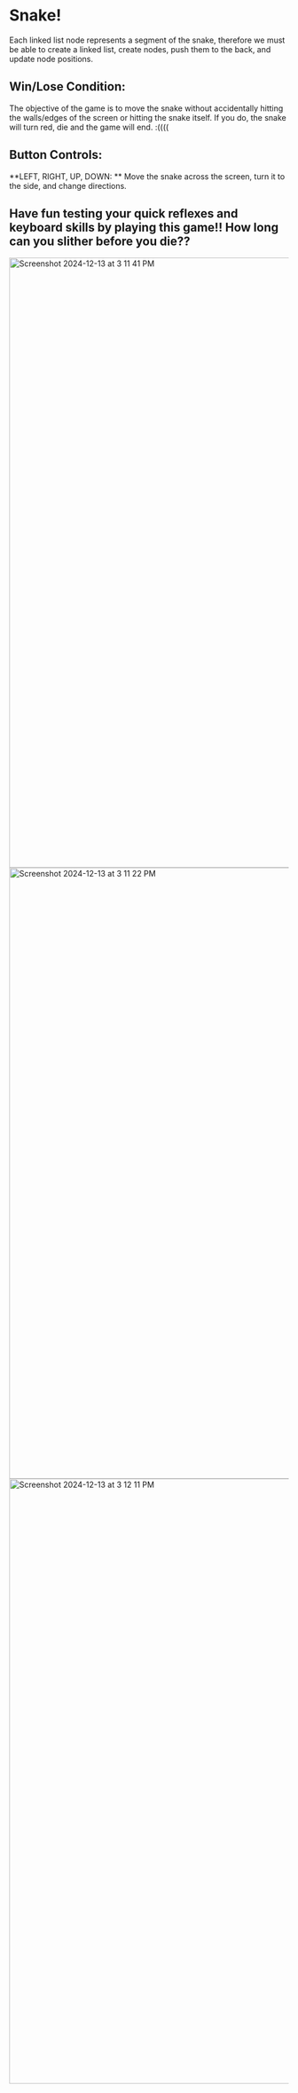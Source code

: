 # Snake!
Each linked list node represents a segment of the snake, therefore we must be able to create a linked list, create nodes, push them to the back, and update node positions.

## Win/Lose Condition:
The objective of the game is to move the snake without accidentally hitting the walls/edges of the screen or hitting the snake itself. If you do, the snake will turn red, die and the game will end. :((((

## Button Controls:
**LEFT, RIGHT, UP, DOWN: ** Move the snake across the screen, turn it to the side, and change directions.

## Have fun testing your quick reflexes and keyboard skills by playing this game!! How long can you slither before you die??

<img width="1100" alt="Screenshot 2024-12-13 at 3 11 41 PM" src="https://github.com/user-attachments/assets/968bcf0d-66d3-43b7-9004-5d40adfce5d8" />

<img width="1102" alt="Screenshot 2024-12-13 at 3 11 22 PM" src="https://github.com/user-attachments/assets/beba953b-3b9e-46cd-82fa-0adae18ea5ef" />

<img width="1091" alt="Screenshot 2024-12-13 at 3 12 11 PM" src="https://github.com/user-attachments/assets/f2b2ccca-0656-452a-aaa2-7b7e8241fc8e" />



